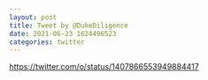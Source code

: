 ```yaml
--- 
layout: post 
title: Tweet by @DukeDiligence 
date: 2021-06-23 1624496523 
categories: twitter 
--- 
```

https://twitter.com/o/status/1407866553949884417